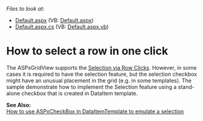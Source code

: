 <!-- default file list -->
*Files to look at*:

* [Default.aspx](./CS/WebSite/Default.aspx) (VB: [Default.aspx](./VB/WebSite/Default.aspx))
* [Default.aspx.cs](./CS/WebSite/Default.aspx.cs) (VB: [Default.aspx.vb](./VB/WebSite/Default.aspx.vb))
<!-- default file list end -->
# How to select a row in one click


<p>The ASPxGridView supports the <a href="http://demos.devexpress.com/ASPxGridViewDemos/Selection/SelectByRowClick.aspx"><u>Selection via Row Clicks</u></a>. However, in some cases it is required to have the selection feature, but the selection checkbox might have an unusual placement in the grid (e.g. in some templates). The sample demonstrate how to implement the Selection feature using a stand-alone checkbox that is created in DataItem template.</p><p><strong>See Also:</strong><br />
<a href="https://www.devexpress.com/Support/Center/p/E1559">How to use ASPxCheckBox in DataItemTemplate to emulate a selection</a></p>

<br/>


